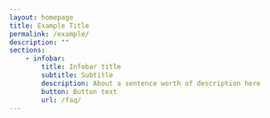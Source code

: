 ```yaml
---
layout: homepage
title: Example Title
permalink: /example/
description: ""
sections:
    - infobar:
        title: Infobar title
        subtitle: Subtitle
        description: About a sentence worth of description here
        button: Button text
        url: /faq/
---
```

